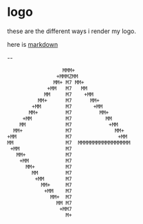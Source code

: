 logo
====

these are the different ways i render my logo.

here is [markdown](https://en.wikipedia.org/wiki/Markdown)

--

    
                      MMM+                  
                    +MMMZMM                 
                   MM+ M7 MM+               
                 +MM   M7   MM              
                MM     M7    +MM            
              MM+      M7      MM+          
            +MM        M7       +MM         
           MM+         M7         MM+       
         +MM           M7           MM      
        MM             M7            +MM    
      MM+              M7              MM+  
    +MM                M7               +MM 
    MM                 M7  MMMMMMMMMMMMMMMMM
     +MM               M7                   
       MM+             M7                   
        +MM            M7                   
          MM+          M7                   
            MM         M7                   
             +MM       M7                   
               MM+     M7                   
                +MM    M7                   
                  MM+  M7                   
                    MM M7                   
                     +MM7                   
                       M+

